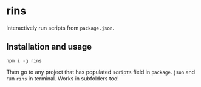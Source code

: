 # rins

Interactively run scripts from `package.json`.

## Installation and usage

`npm i -g rins`

Then go to any project that has populated `scripts` field in `package.json` and run `rins` in terminal. Works in subfolders too!